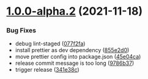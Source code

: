 # [1.0.0-alpha.2](https://github.com/teleivo/github-action-metrics/compare/v1.0.0-alpha.1...v1.0.0-alpha.2) (2021-11-18)

### Bug Fixes

- debug lint-staged ([077f2fa](https://github.com/teleivo/github-action-metrics/commit/077f2fae5f2a6634030ff220a4bdbe4db594c345))
- install prettier as dev dependency ([855e2d0](https://github.com/teleivo/github-action-metrics/commit/855e2d0840592636f2f27f9526f85fe79a238255))
- move prettier config into package.json ([45e04ca](https://github.com/teleivo/github-action-metrics/commit/45e04ca75eaa4350ac98eac26ac489cebd845412))
- release commit message is too long ([9786b37](https://github.com/teleivo/github-action-metrics/commit/9786b37efc46257efff70e77b68e44314b643d77))
- trigger release ([341e38c](https://github.com/teleivo/github-action-metrics/commit/341e38cd923c8efbc8dfad60a30a3baa0d34a5e2))
